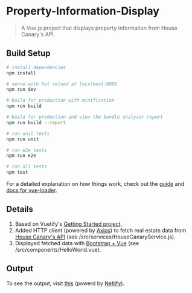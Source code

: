 # Property-Information-Display

> A Vue.js project that displays property information from House Canary's API.

## Build Setup

``` bash
# install dependencies
npm install

# serve with hot reload at localhost:8080
npm run dev

# build for production with minification
npm run build

# build for production and view the bundle analyzer report
npm run build --report

# run unit tests
npm run unit

# run e2e tests
npm run e2e

# run all tests
npm test
```

For a detailed explanation on how things work, check out the [guide](http://vuejs-templates.github.io/webpack/) and [docs for vue-loader](http://vuejs.github.io/vue-loader).

## Details

1. Based on Vuetify's [Getting Started project](https://github.com/vuetifyjs/webpack-simple). 
2. Added HTTP client (powered by [Axios](https://www.npmjs.com/package/axios)) to fetch real estate data from [House Canary's API](https://www.housecanary.com/real-estate-data-api) (see /src/services/HouseCanaryService.js).
3. Displayed fetched data with [Bootstrap + Vue](https://bootstrap-vue.js.org/) (see /src/components/HelloWorld.vue).

## Output

To see the output, visit [this](https://adoring-mayer-431c58.netlify.com) (powerd by [Netlify](https://www.netlify.com/)).